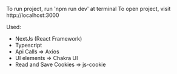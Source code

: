 To run project, run 'npm run dev' at terminal
To open project, visit http://localhost:3000

Used:
- NextJs (React Framework)
- Typescript
- Api Calls => Axios
- UI elements => Chakra UI
- Read and Save Cookies => js-cookie
